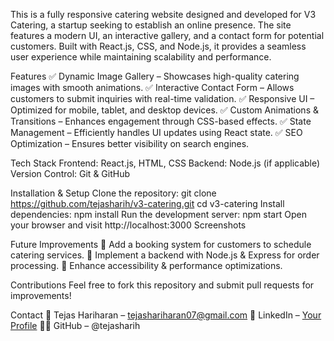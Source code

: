 This is a fully responsive catering website designed and developed for V3 Catering, a startup seeking to establish an online presence. The site features a modern UI, an interactive gallery, and a contact form for potential customers. Built with React.js, CSS, and Node.js, it provides a seamless user experience while maintaining scalability and performance.

Features
✅ Dynamic Image Gallery – Showcases high-quality catering images with smooth animations.
✅ Interactive Contact Form – Allows customers to submit inquiries with real-time validation.
✅ Responsive UI – Optimized for mobile, tablet, and desktop devices.
✅ Custom Animations & Transitions – Enhances engagement through CSS-based effects.
✅ State Management – Efficiently handles UI updates using React state.
✅ SEO Optimization – Ensures better visibility on search engines.

Tech Stack
Frontend: React.js, HTML, CSS
Backend: Node.js (if applicable)
Version Control: Git & GitHub

Installation & Setup
Clone the repository:
git clone https://github.com/tejasharih/v3-catering.git
cd v3-catering
Install dependencies:
npm install
Run the development server:
npm start
Open your browser and visit http://localhost:3000
Screenshots

Future Improvements
🔹 Add a booking system for customers to schedule catering services.
🔹 Implement a backend with Node.js & Express for order processing.
🔹 Enhance accessibility & performance optimizations.

Contributions
Feel free to fork this repository and submit pull requests for improvements!

Contact
📧 Tejas Hariharan – tejashariharan07@gmail.com
🔗 LinkedIn – [Your Profile](https://www.linkedin.com/in/tejas-hari/)
👨‍💻 GitHub – @tejasharih
